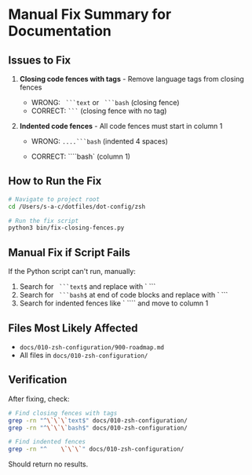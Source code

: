 # Manual Fix Summary for Documentation

## Issues to Fix

1. **Closing code fences with tags** - Remove language tags from closing fences
   - WRONG: ` ```text` or ` ```bash` (closing fence)
   - CORRECT: ` ``` ` (closing fence with no tag)

2. **Indented code fences** - All code fences must start in column 1

   - WRONG: `....```bash` (indented 4 spaces)

   - CORRECT: ````bash` (column 1)

## How to Run the Fix

```bash
# Navigate to project root
cd /Users/s-a-c/dotfiles/dot-config/zsh

# Run the fix script
python3 bin/fix-closing-fences.py
```

## Manual Fix if Script Fails

If the Python script can't run, manually:

1. Search for ` ```text$` and replace with ` ```
2. Search for ` ```bash$` at end of code blocks and replace with ` ```
3. Search for indented fences like `    ```` and move to column 1

## Files Most Likely Affected

- `docs/010-zsh-configuration/900-roadmap.md`
- All files in `docs/010-zsh-configuration/`

## Verification

After fixing, check:

```bash
# Find closing fences with tags
grep -rn "^\`\`\`text$" docs/010-zsh-configuration/
grep -rn "^\`\`\`bash$" docs/010-zsh-configuration/

# Find indented fences
grep -rn "^    \`\`\`" docs/010-zsh-configuration/
```

Should return no results.
